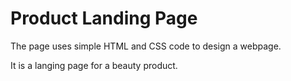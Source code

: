 # Product Landing Page

The page uses simple HTML and CSS code to design a webpage.

It is a langing page for a beauty product.